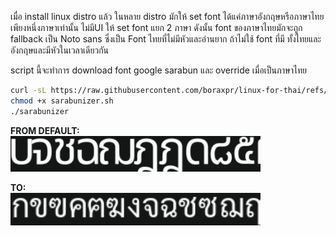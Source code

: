 เมื่อ install linux distro แล้ว ในหลาย distro มักให้ set font ได้แค่ภาษาอังกฤษหรือภาษาไทย เพียงหนึ่งภาษาเท่านั้น ไม่มีUI ให้ set font แยก 2 ภาษา ดังนั้น font ของภาษาไทยมักจะถูก fallback เป็น Noto sans ซึ่งเป็น Font ไทยที่ไม่มีหัวและอ่านยาก ถ้าไม่ใช้ font ที่มี ทั้งไทยและอังกฤษและมีหัวในเวลาเดียวกัน

script นี้จะทำการ download font google sarabun และ override เมื่อเป็นภาษาไทย

```bash
curl -sL https://raw.githubusercontent.com/boraxpr/linux-for-thai/refs/heads/main/fonts/sarabunizer.sh
chmod +x sarabunizer.sh
./sarabunizer
```

**FROM DEFAULT:**<br><img src="asset/thai-no-loop-notosan.png" width="400">

**TO:**<br><img src="asset/thai-loop-sarabun.png" width="400">

